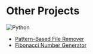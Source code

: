 # Other Projects

![Python](https://img.shields.io/badge/python-3670A0?style=for-the-badge&logo=python&logoColor=ffdd54)
- [Pattern-Based File Remover](https://github.com/m3mentomor1/Pattern-Based-File-Remover)
- [Fibonacci Number Generator](https://github.com/m3mentomor1/Fibonacci_Number_Generator)
